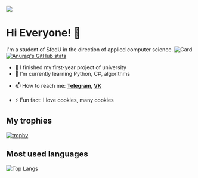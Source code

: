 ![](https://komarev.com/ghpvc/?username=Pr0gger1)
# Hi Everyone! 👋
I'm a student of SfedU in the direction of applied computer science.
![Card](https://github-profile-summary-cards.vercel.app/api/cards/profile-details?username=Pr0gger1&theme=dracula)
[![Anurag's GitHub stats](https://github-readme-stats.vercel.app/api?username=Pr0gger1&show_icons=true&theme=dracula&hide_border=true)](https://github.com/anuraghazra/github-readme-stats)

- 🔭 I finished my first-year project of university
- 🌱 I’m currently learning Python, C#, algorithms

<!-- 👯 I’m looking to collaborate on ...
- 🤔 I’m looking for help with ...
- 💬 Ask me about ... -->
- 📫 How to reach me:  **[Telegram](https://t.me/progger01), [VK](https://vk.com/lord_of_badcode)**
<!-- - 😄 Pronouns: ... -->
- ⚡ Fun fact: I love cookies, many cookies

## My trophies
[![trophy](https://github-profile-trophy.vercel.app/?username=Pr0gger1&theme=onedark)](https://github.com/ryo-ma/github-profile-trophy)

## Most used languages
![Top Langs](https://github-readme-stats.vercel.app/api/top-langs/?username=Pr0gger1&layout=compact&theme=dracula&hide_border=true)
